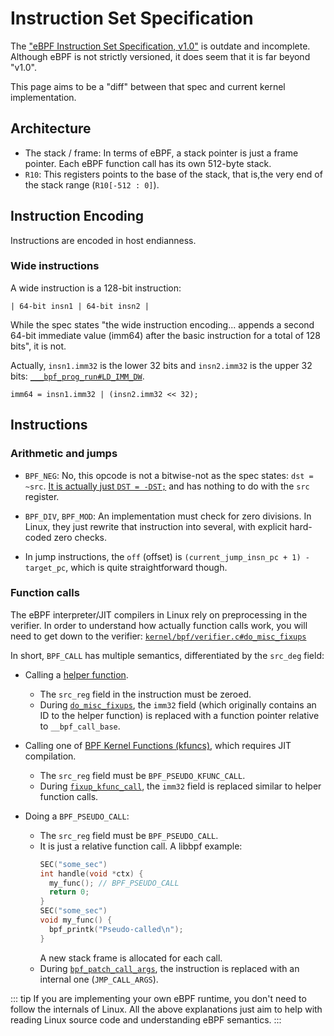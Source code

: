 # Instruction Set Specification

The ["eBPF Instruction Set Specification, v1.0"](https://docs.kernel.org/bpf/instruction-set.html) is outdate and incomplete.
Although eBPF is not strictly versioned, it does seem that it is far beyond "v1.0".

This page aims to be a "diff" between that spec and current kernel implementation.

## Architecture

- The stack / frame: In terms of eBPF, a stack pointer is just a frame pointer.
  Each eBPF function call has its own 512-byte stack.
- `R10`: This registers points to the base of the stack, that is,the very end of the stack range (`R10[-512 : 0]`).

## Instruction Encoding

Instructions are encoded in host endianness.

### Wide instructions

A wide instruction is a 128-bit instruction:

```
| 64-bit insn1 | 64-bit insn2 |
```

While the spec states "the wide instruction encoding... appends a second 64-bit immediate value (imm64)
after the basic instruction for a total of 128 bits", it is not.

Actually, `insn1.imm32` is the lower 32 bits and `insn2.imm32` is the upper 32 bits:
[`___bpf_prog_run#LD_IMM_DW`](https://github.com/torvalds/linux/blob/4dc12f37a8e98e1dca5521c14625c869537b50b6/kernel/bpf/core.c#L1738).

```
imm64 = insn1.imm32 | (insn2.imm32 << 32);
```

## Instructions

### Arithmetic and jumps

- `BPF_NEG`: No, this opcode is not a bitwise-not as the spec states: `dst = ~src`.
  [It is actually just `DST = -DST;`](https://github.com/torvalds/linux/blob/4dc12f37a8e98e1dca5521c14625c869537b50b6/kernel/bpf/core.c#L1719-L1724)
  and has nothing to do with the `src` register.
  
- `BPF_DIV`, `BPF_MOD`: An implementation must check for zero divisions.
  In Linux, they just rewrite that instruction into several, with explicit hard-coded zero checks.

- In jump instructions, the `off` (offset) is `(current_jump_insn_pc + 1) - target_pc`,
  which is quite straightforward though.

### Function calls

The eBPF interpreter/JIT compilers in Linux rely on preprocessing in the verifier.
In order to understand how actually function calls work, you will need to get down to the verifier:
[`kernel/bpf/verifier.c#do_misc_fixups`](https://github.com/torvalds/linux/blob/4dc12f37a8e98e1dca5521c14625c869537b50b6/kernel/bpf/verifier.c#L13893-L14412)

In short, `BPF_CALL` has multiple semantics, differentiated by the `src_deg` field:

- Calling a [helper function](https://docs.kernel.org/bpf/helpers.html).
  - The `src_reg` field in the instruction must be zeroed.
  - During [`do_misc_fixups`](https://github.com/torvalds/linux/blob/4dc12f37a8e98e1dca5521c14625c869537b50b6/kernel/bpf/verifier.c#L14378-L14389),
    the `imm32` field (which originally contains an ID to the helper function) is replaced with a function pointer relative to `__bpf_call_base`.

- Calling one of [BPF Kernel Functions (kfuncs)](https://docs.kernel.org/bpf/kfuncs.html), which requires JIT compilation.
  - The `src_reg` field must be `BPF_PSEUDO_KFUNC_CALL`.
  - During [`fixup_kfunc_call`](https://github.com/torvalds/linux/blob/4dc12f37a8e98e1dca5521c14625c869537b50b6/kernel/bpf/verifier.c#L13868-L13891),
    the `imm32` field is replaced similar to helper function calls.

- Doing a `BPF_PSEUDO_CALL`:
  - The `src_reg` field must be `BPF_PSEUDO_CALL`.
  - It is just a relative function call. A libbpf example:
    ```c {3}
    SEC("some_sec")
    int handle(void *ctx) {
      my_func(); // BPF_PSEUDO_CALL
      return 0;
    }
    SEC("some_sec")
    void my_func() {
      bpf_printk("Pseudo-called\n");
    }
    ```
    A new stack frame is allocated for each call.
  - During [`bpf_patch_call_args`](https://github.com/torvalds/linux/blob/4dc12f37a8e98e1dca5521c14625c869537b50b6/kernel/bpf/core.c#L2067-L2074),
    the instruction is replaced with an internal one (`JMP_CALL_ARGS`).
    
::: tip
If you are implementing your own eBPF runtime, you don't need to follow the internals of Linux.
All the above explanations just aim to help with reading Linux source code and understanding eBPF semantics.
:::
